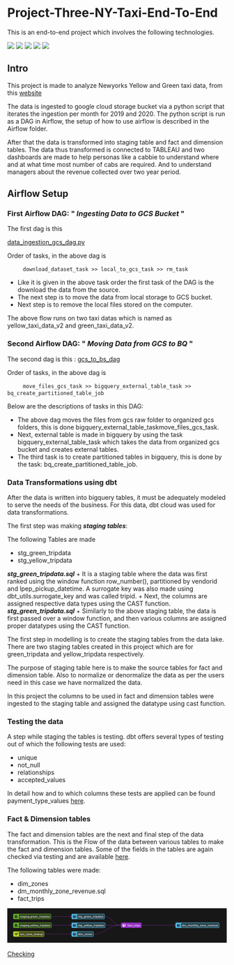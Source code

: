 
# Project-Three-NY-Taxi-End-To-End

This is an end-to-end project which involves the following technologies. 

<img src="https://img.shields.io/badge/Python-3776AB?style=for-the-badge&logo=python&logoColor=white" /> <img src="https://img.shields.io/badge/Google Cloud-4885ed?style=for-the-badge&logo=googlecloud&logoColor=white" /> <img src="https://img.shields.io/badge/airflow-000000?style=for-the-badge&logo=apacheairflow&logoColor=white" /> <img src="https://img.shields.io/badge/dbt-FFFFFF?style=for-the-badge&logo=dbt&logoColor=orange" /> <img src="https://img.shields.io/badge/Tableau-FFFFFF?style=for-the-badge&logo=tableau&logoColor=blue" />





## Intro

This project is made to analyze Newyorks Yellow and Green taxi data, from this [website](https://www1.nyc.gov/site/tlc/about/tlc-trip-record-data.page) 


The data is ingested to google cloud storage bucket via a python script that iterates the ingestion per month for 2019 and 2020. The python script is 
run as a DAG in Airflow, the setup of how to use airflow is described in the Airflow folder. 

After that the data is transformed into staging table and fact and dimension tables. The data thus transformed is connected to TABLEAU
and two dashboards are made to help personas like a cabbie to understand where and at what time most number of cabs are required.
And to understand managers about the revenue collected over two year period.




## **Airflow Setup**

### First Airflow DAG: " *Ingesting Data to GCS Bucket* "

The first dag is this 

[data_ingestion_gcs_dag.py](https://github.com/AmanGuptAnalytics/Project-Three-NY-Taxi-End-To-End/blob/main/airflow/dags/data_ingestion_gcs_dag.py)

Order of tasks, in the above dag is 
```
     download_dataset_task >> local_to_gcs_task >> rm_task
```

+    Like it is given in the above task order the first task of the DAG is the download the data from the source.
+    The next step is to move the data from local storage to GCS bucket.
+    Next step is to remove the local files stored on the computer.

The above flow runs on two taxi datas which is named as yellow_taxi_data_v2 and green_taxi_data_v2.

### Second Airflow DAG: " *Moving Data from GCS to BQ* "

The second dag is this : 
[gcs_to_bs_dag](https://github.com/AmanGuptAnalytics/Project-Three-NY-Taxi-End-To-End/blob/main/airflow/dags/gcs_to_bq_dag.py)

Order of tasks, in the above dag is
``` 
     move_files_gcs_task >> bigquery_external_table_task >> bq_create_partitioned_table_job
```


Below are the descriptions of tasks in this DAG:

+ The above dag moves the files from gcs raw folder to organized gcs folders, this is done bigquery_external_table_taskmove_files_gcs_task.
+ Next, external table is made in bigquery by using the task bigquery_external_table_task which takes the data from organized gcs bucket and creates external tables.
+ The third task is to create partitioned tables in bigquery, this is done by the task:  bq_create_partitioned_table_job. 

### **Data Transformations using dbt**

After the data is written into bigquery tables, it must be adequately modeled to serve the needs of the business. For this data, dbt cloud was used for data transformations.


The first step was making ***staging tables***:

The following Tables are made
+   stg_green_tripdata
+   stg_yellow_tripdata


***stg_green_tripdata.sql***
     + It is a staging table where the data was first ranked using the window function row_number(), partitioned by vendorid and lpep_pickup_datetime. A surrogate key was also made using dbt_utils.surrogate_key and was called tripid.
     + Next, the columns are assigned respective data types using the CAST function.
***stg_green_tripdata.sql***
     + Similarly to the above staging table, the data is first passed over a window function, and then various columns are assigned proper datatypes using the CAST function.

The first step in modelling is to create the staging tables from the data lake. There are two staging tables created in this project which are for green_tripdata and yellow_tripdata respectively.

The purpose of staging table here is to make the source tables for fact and dimension table. Also to normalize or denormalize the data as per the users need in this case we have normalized the data.

In this project the columns to be used in fact and dimension tables were ingested to the staging table and assigned the datatype using cast function. 

### **Testing the data**

A step while staging the tables is testing. dbt offers several types of testing out of which the following tests are used:

+ unique 
+ not_null
+ relationships
+ accepted_values

In detail how and to which columns these tests are applied can be found payment_type_values [here](https://github.com/AmanGuptAnalytics/Project-Three-NY-Taxi-End-To-End/tree/main/dbt%20cloud%20model/models/staging).


### **Fact & Dimension tables**

The fact and dimension tables are the next and final step of the data transformation.
This is the Flow of the data between various tables to make the fact and dimension tables.
Some of the fields in the tables are again checked via testing and are available [here](https://github.com/AmanGuptAnalytics/Project-Three-NY-Taxi-End-To-End/blob/main/dbt%20cloud%20model/models/core/schema.yml).

The following tables were made:
+ dim_zones
+ dm_monthly_zone_revenue.sql 
+ fact_trips


![Flow of Data](https://github.com/AmanGuptAnalytics/Project-Three-NY-Taxi-End-To-End/blob/main/airflow/docs/Fact_Trips.png)

[Checking](https://public.tableau.com/views/NYTAXI/Dashboard1?:language=en-US&publish=yes&:display_count=n&:origin=viz_share_link)
